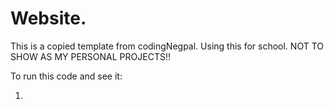 # Website.
This is a copied template from codingNegpal. Using this for school. NOT TO SHOW AS MY PERSONAL PROJECTS!!

To run this code and see it:

1. 
